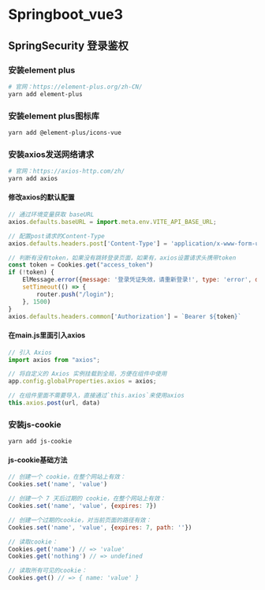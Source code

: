 # Springboot_vue3

## SpringSecurity 登录鉴权

### 安装element plus
```sh
# 官网：https://element-plus.org/zh-CN/
yarn add element-plus
```

### 安装element plus图标库
```sh
yarn add @element-plus/icons-vue
```

### 安装axios发送网络请求
```sh
# 官网：https://axios-http.com/zh/
yarn add axios 
```

#### 修改axios的默认配置
```js
// 通过环境变量获取 baseURL
axios.defaults.baseURL = import.meta.env.VITE_API_BASE_URL;

// 配置post请求的Content-Type
axios.defaults.headers.post['Content-Type'] = 'application/x-www-form-urlencoded';

// 判断有没有token，如果没有跳转登录页面，如果有，axios设置请求头携带token
const token = Cookies.get("access_token")
if (!token) {
    ElMessage.error({message: '登录凭证失效，请重新登录!', type: 'error', duration: 1500})
    setTimeout(() => {
        router.push("/login");
    }, 1500)
}
axios.defaults.headers.common['Authorization'] = `Bearer ${token}`
```

#### 在main.js里面引入axios

```js
// 引入 Axios  
import axios from "axios";

// 将自定义的 Axios 实例挂载到全局，方便在组件中使用
app.config.globalProperties.axios = axios;

// 在组件里面不需要导入，直接通过`this.axios`来使用axios
this.axios.post(url, data)
```

### 安装js-cookie

```shell
yarn add js-cookie
```

#### js-cookie基础方法

```js
// 创建一个 cookie，在整个网站上有效：
Cookies.set('name', 'value')

// 创建一个 7 天后过期的 cookie，在整个网站上有效：
Cookies.set('name', 'value', {expires: 7})

// 创建一个过期的cookie，对当前页面的路径有效： 
Cookies.set('name', 'value', {expires: 7, path: ''})

// 读取cookie：
Cookies.get('name') // => 'value'
Cookies.get('nothing') // => undefined

// 读取所有可见的cookie：
Cookies.get() // => { name: 'value' }
```